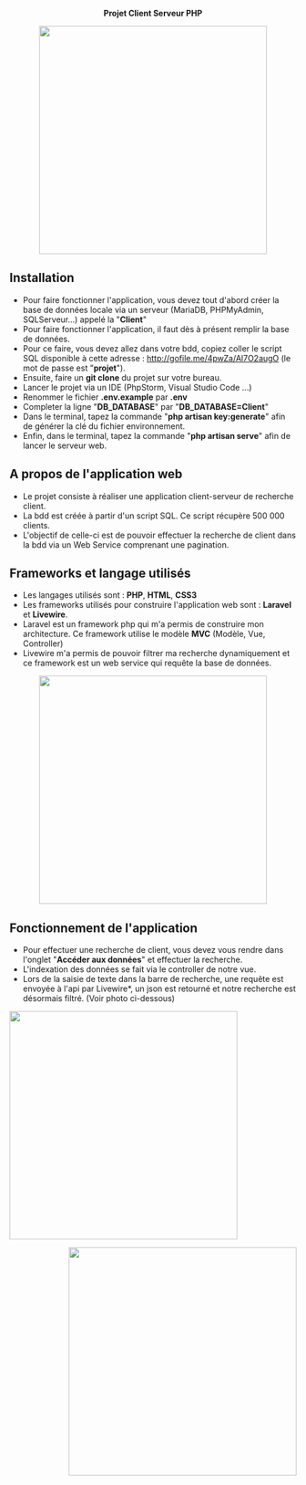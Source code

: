 <p align="center" style="font-weight: bold">
Projet Client Serveur PHP
</p>

<p align="center"><img src="https://i.ibb.co/7Rk2S7f/Capture-d-cran-2021-11-24-140018.png" width="400"></p>

[comment]: <> (<p align="center"><img src="https://i.ibb.co/2K6jrdv/Capture-d-cran-2021-11-24-152754s.png" width="400"></p>)

## Installation

- Pour faire fonctionner l'application, vous devez tout d'abord créer la base de données locale via un serveur (MariaDB, PHPMyAdmin, SQLServeur...) appelé la "**Client**"
- Pour faire fonctionner l'application, il faut dès à présent remplir la base de données.
- Pour ce faire, vous devez allez dans votre bdd, copiez coller le script SQL disponible à cette adresse : http://gofile.me/4pwZa/Al7O2augO (le mot de passe est "**projet**").
- Ensuite, faire un **git clone** du projet sur votre bureau. 
- Lancer le projet via un IDE (PhpStorm, Visual Studio Code ...)
- Renommer le fichier **.env.example** par **.env**
- Completer la ligne "**DB_DATABASE**" par "**DB_DATABASE=Client**"
- Dans le terminal, tapez la commande "**php artisan key:generate**" afin de générer la clé du fichier environnement.
- Enfin, dans le terminal, tapez la commande "**php artisan serve**" afin de lancer le serveur web.

## A propos de l'application web

- Le projet consiste à réaliser une application client-serveur de recherche client.
- La bdd est créée à partir d'un script SQL. Ce script récupère 500 000 clients.
- L'objectif de celle-ci est de pouvoir effectuer la recherche de client dans la bdd via un Web Service comprenant une pagination.

## Frameworks et langage utilisés

- Les langages utilisés sont : **PHP**, **HTML**, **CSS3**
- Les frameworks utilisés pour construire l'application web sont : **Laravel** et **Livewire**.
- Laravel est un framework php qui m'a permis de construire mon architecture. Ce framework utilise le modèle **MVC** (Modèle, Vue, Controller)
- Livewire m'a permis de pouvoir filtrer ma recherche dynamiquement et ce framework est un web service qui requête la base de données.

<p align="center"><img src="https://i.ibb.co/6DNj9kx/laravel-livewire.png" width="400"></p>

## Fonctionnement de l'application

- Pour effectuer une recherche de client, vous devez vous rendre dans l'onglet "**Accéder aux données**" et effectuer la recherche.
- L'indexation des données se fait via le controller de notre vue.
- Lors de la saisie de texte dans la barre de recherche, une requête est envoyée à l'api par Livewire*, un json est retourné et notre recherche est désormais filtré. (Voir photo ci-dessous)

<p align="start"><img src="https://i.ibb.co/5FqnF81/Capture-d-cran-2021-11-24-154801.png" width="400"></p>
<p align="end"><img src="https://i.ibb.co/kybwGfW/Capture-d-cran-2021-11-24-1503.png" width="400"></p>



